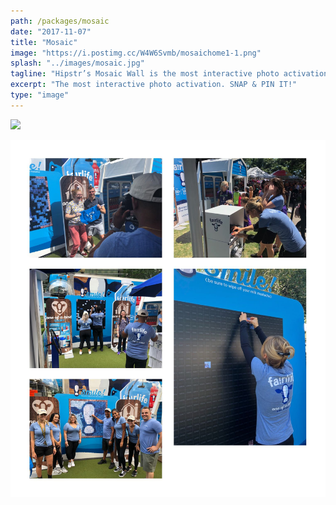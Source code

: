 ```yaml
---
path: /packages/mosaic
date: "2017-11-07"
title: "Mosaic"
image: "https://i.postimg.cc/W4W6Svmb/mosaichome1-1.png"
splash: "../images/mosaic.jpg"
tagline: "Hipstr’s Mosaic Wall is the most interactive photo activation ever… We guarantee a good time, every time."
excerpt: "The most interactive photo activation. SNAP & PIN IT!"
type: "image"
---
```


<img src="./images/mosaicGrid.jpg">

![Alt text](../images/mosaicGrid.jpg)
